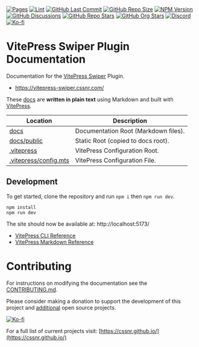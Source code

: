 [![Pages](https://img.shields.io/github/actions/workflow/status/cssnr/vitepress-swiper-docs/pages.yaml?logo=github&label=pages)](https://github.com/cssnr/vitepress-swiper-docs/actions/workflows/pages.yaml)
[![Lint](https://img.shields.io/github/actions/workflow/status/cssnr/vitepress-swiper-docs/lint.yaml?logo=github&label=lint)](https://github.com/cssnr/vitepress-swiper-docs/actions/workflows/lint.yaml)
[![GitHub Last Commit](https://img.shields.io/github/last-commit/cssnr/vitepress-swiper-docs?logo=vitepress&logoColor=white&label=updated)](https://github.com/cssnr/vitepress-swiper-docs/pulse)
[![GitHub Repo Size](https://img.shields.io/github/repo-size/cssnr/vitepress-swiper-docs?logo=bookstack&logoColor=white&label=repo%20size)](https://github.com/cssnr/vitepress-swiper-docs)
[![NPM Version](https://img.shields.io/npm/v/%40cssnr%2Fvitepress-swiper?logo=npm)](https://www.npmjs.com/package/@cssnr/vitepress-swiper)
[![GitHub Discussions](https://img.shields.io/github/discussions/cssnr/vitepress-swiper?logo=github)](https://github.com/cssnr/vitepress-swiper/discussions)
[![GitHub Repo Stars](https://img.shields.io/github/stars/cssnr/vitepress-swiper?style=flat&logo=github)](https://github.com/cssnr/vitepress-swiper)
[![GitHub Org Stars](https://img.shields.io/github/stars/cssnr?style=flat&logo=github&label=org%20stars)](https://cssnr.github.io/)
[![Discord](https://img.shields.io/discord/899171661457293343?logo=discord&logoColor=white&label=discord&color=7289da)](https://discord.gg/wXy6m2X8wY)
[![Ko-fi](https://img.shields.io/badge/Ko--fi-72a5f2?logo=kofi&label=support)](https://ko-fi.com/cssnr)

# VitePress Swiper Plugin Documentation

Documentation for the [VitePress Swiper](https://github.com/cssnr/vitepress-swiper) Plugin.

- https://vitepress-swiper.cssnr.com/

These [docs](docs) are **written in plain text** using Markdown and built with [VitePress](https://vitepress.dev/).

| Location                                       | Description                          |
| ---------------------------------------------- | ------------------------------------ |
| [docs](docs)                                   | Documentation Root (Markdown files). |
| [docs/public](docs/public)                     | Static Root (copied to docs root).   |
| [.vitepress](.vitepress)                       | VitePress Configuration Root.        |
| [.vitepress/config.mts](.vitepress/config.mts) | VitePress Configuration File.        |

## Development

To get started, clone the repository and run `npm i` then `npm run dev`.

```shell
npm install
npm run dev
```

The site should now be available at: http://localhost:5173/

- [VitePress CLI Reference](https://vitepress.dev/reference/cli)
- [VitePress Markdown Reference](https://vitepress.dev/guide/markdown)

# Contributing

For instructions on modifying the documentation see the [CONTRIBUTING.md](https://github.com/cssnr/.github/blob/master/.github/CONTRIBUTING.md).

Please consider making a donation to support the development of this project
and [additional](https://cssnr.com/) open source projects.

[![Ko-fi](https://ko-fi.com/img/githubbutton_sm.svg)](https://ko-fi.com/cssnr)

For a full list of current projects visit: [https://cssnr.github.io/](https://cssnr.github.io/)
